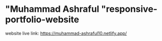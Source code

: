 # "Muhammad Ashraful "responsive-portfolio-website

website live link: https://muhammad-ashraful10.netlify.app/
